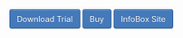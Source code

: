 <a href="http://www.dnnsharp.com/dnn/modules/infobox/download" style="    -webkit-border-radius: 4px;
    -moz-border-radius: 4px;
    border-radius: 4px;
    border: solid 1px #20538D;
    text-shadow: 0 -1px 0 rgba(0, 0, 0, 0.4);
    -webkit-box-shadow: inset 0 1px 0 rgba(255, 255, 255, 0.4), 0 1px 1px rgba(0, 0, 0, 0.2);
    -moz-box-shadow: inset 0 1px 0 rgba(255, 255, 255, 0.4), 0 1px 1px rgba(0, 0, 0, 0.2);
    box-shadow: inset 0 1px 0 rgba(255, 255, 255, 0.4), 0 1px 1px rgba(0, 0, 0, 0.2);
    background: #4479BA;
    color: #FFF;
    padding: 8px 12px;
    text-decoration: none;">Download Trial</a>
    <a href="http://store.dnnsoftware.com/home/product-details/infobox-10-engaging-walkthroughs-builder-for-dnn/r/840a964d512b4073bb2f" style="    -webkit-border-radius: 4px;
    -moz-border-radius: 4px;
    border-radius: 4px;
    border: solid 1px #20538D;
    text-shadow: 0 -1px 0 rgba(0, 0, 0, 0.4);
    -webkit-box-shadow: inset 0 1px 0 rgba(255, 255, 255, 0.4), 0 1px 1px rgba(0, 0, 0, 0.2);
    -moz-box-shadow: inset 0 1px 0 rgba(255, 255, 255, 0.4), 0 1px 1px rgba(0, 0, 0, 0.2);
    box-shadow: inset 0 1px 0 rgba(255, 255, 255, 0.4), 0 1px 1px rgba(0, 0, 0, 0.2);
    background: #4479BA;
    color: #FFF;
    padding: 8px 12px;
    text-decoration: none;">Buy</a>
    <a href="http://www.dnnsharp.com/dnn/modules/infobox" style="    -webkit-border-radius: 4px;
    -moz-border-radius: 4px;
    border-radius: 4px;
    border: solid 1px #20538D;
    text-shadow: 0 -1px 0 rgba(0, 0, 0, 0.4);
    -webkit-box-shadow: inset 0 1px 0 rgba(255, 255, 255, 0.4), 0 1px 1px rgba(0, 0, 0, 0.2);
    -moz-box-shadow: inset 0 1px 0 rgba(255, 255, 255, 0.4), 0 1px 1px rgba(0, 0, 0, 0.2);
    box-shadow: inset 0 1px 0 rgba(255, 255, 255, 0.4), 0 1px 1px rgba(0, 0, 0, 0.2);
    background: #4479BA;
    color: #FFF;
    padding: 8px 12px;
    text-decoration: none;">InfoBox Site</a>